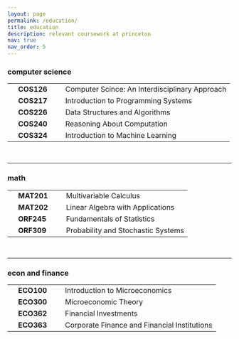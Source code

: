 ```yaml
---
layout: page
permalink: /education/
title: education
description: relevant coursework at princeton
nav: true
nav_order: 5
---
```


<h3>computer science</h3>
<table>
  <tbody>
    <tr>
      <td>
        <br>
      </td>
      <td>
        <span style="font-weight: bold">COS126&nbsp;&nbsp;</span>
      </td>
      <td>
      </td>
      <td>
        Computer Scince: An Interdisciplinary Approach
      </td>
    </tr>
    <tr>
      <td>
        <br>
      </td>
      <td>
        <span style="font-weight: bold">COS217&nbsp;&nbsp;</span>
      </td>
      <td>
      </td>
      <td>
        Introduction to Programming Systems
      </td>
    </tr>
    <tr>
      <td>
        <br>
      </td>
      <td>
        <span style="font-weight: bold">COS226&nbsp;&nbsp;</span>
      </td>
      <td>
      </td>
      <td>
        Data Structures and Algorithms
      </td>
    </tr>
    <tr>
      <td>
        <br>
      </td>
      <td>
        <span style="font-weight: bold">COS240&nbsp;&nbsp;</span>
      </td>
      <td>
      </td>
      <td>
        Reasoning About Computation
      </td>
    </tr>
    <tr>
      <td>
        <br>
      </td>
      <td>
        <span style="font-weight: bold">COS324&nbsp;&nbsp;</span>
      </td>
      <td>
      </td>
      <td>
        Introduction to Machine Learning
      </td>
    </tr>
  </tbody>
</table>

<br>
<hr>
<h3>math</h3>
<table>
  <tbody>
    <tr>
      <td>
        <br>
      </td>
      <td>
        <span style="font-weight: bold">MAT201&nbsp;&nbsp;</span>
      </td>
      <td>
      </td>
      <td>
        Multivariable Calculus
      </td>
    </tr>
    <tr>
      <td>
        <br>
      </td>
      <td>
        <span style="font-weight: bold">MAT202&nbsp;&nbsp;</span>
      </td>
      <td>
      </td>
      <td>
        Linear Algebra with Applications
      </td>
    </tr>
    <tr>
      <td>
        <br>
      </td>
      <td>
        <span style="font-weight: bold">ORF245&nbsp;&nbsp;</span>
      </td>
      <td>
      </td>
      <td>
        Fundamentals of Statistics
      </td>
    </tr>
    <tr>
      <td>
        <br>
      </td>
      <td>
        <span style="font-weight: bold">ORF309&nbsp;&nbsp;</span>
      </td>
      <td>
      </td>
      <td>
        Probability and Stochastic Systems
      </td>
    </tr>
  </tbody>
</table>

<br>
<hr>
<h3>econ and finance</h3>
<table>
  <tbody>
    <tr>
      <td>
        <br>
      </td>
      <td>
        <span style="font-weight: bold">ECO100&nbsp;&nbsp;</span>
      </td>
      <td>
      </td>
      <td>
        Introduction to Microeconomics
      </td>
    </tr>
    <tr>
      <td>
        <br>
      </td>
      <td>
        <span style="font-weight: bold">ECO300&nbsp;&nbsp;</span>
      </td>
      <td>
      </td>
      <td>
        Microeconomic Theory
      </td>
    </tr>
    <tr>
      <td>
        <br>
      </td>
      <td>
        <span style="font-weight: bold">ECO362&nbsp;&nbsp;</span>
      </td>
      <td>
      </td>
      <td>
        Financial Investments
      </td>
    </tr>
    <tr>
      <td>
        <br>
      </td>
      <td>
        <span style="font-weight: bold">ECO363&nbsp;&nbsp;</span>
      </td>
      <td>
      </td>
      <td>
        Corporate Finance and Financial Institutions
      </td>
    </tr>
  </tbody>
</table>
